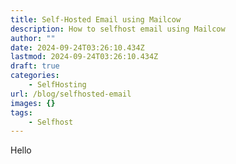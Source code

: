 ```yaml
---
title: Self-Hosted Email using Mailcow
description: How to selfhost email using Mailcow
author: ""
date: 2024-09-24T03:26:10.434Z
lastmod: 2024-09-24T03:26:10.434Z
draft: true
categories:
    - SelfHosting
url: /blog/selfhosted-email
images: {}
tags:
    - Selfhost
---
```

Hello

